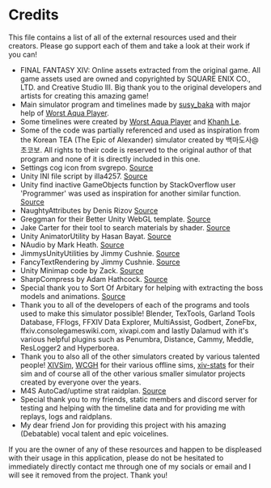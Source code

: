 # Credits

This file contains a list of all of the external resources used and their creators. Please go support each of them and take a look at their work if you can!

- FINAL FANTASY XIV: Online assets extracted from the original game. All game assets used are owned and copyrighted by SQUARE ENIX CO., LTD. and Creative Studio III. Big thank you to the original developers and artists for creating this amazing game!
- Main simulator program and timelines made by [susy_baka](https://susybaka.dev/) with major help of [Worst Aqua Player](https://github.com/WorstAquaPlayer).
- Some timelines were created by [Worst Aqua Player](https://github.com/WorstAquaPlayer) and [Khanh Le](https://github.com/khanh-alice).
- Some of the code was partially referenced and used as inspiration from the Korean TEA (The Epic of Alexander) simulator created by 백마도사@초코보. All rights to their code is reserved to the original author of that program and none of it is directly included in this one.
- Settings cog icon from svgrepo. [Source](https://www.svgrepo.com/svg/163563/settings-cog)
- Unity INI file script by illa4257. [Source](https://github.com/illa4257/unity-IniStorage) 
- Unity find inactive GameObjects function by StackOverflow user 'Programmer' was used as inspiration for another similar function. [Source](https://stackoverflow.com/questions/44456133/find-inactive-gameobject-by-name-tag-or-layer) 
- NaughtyAttributes by Denis Rizov [Source](https://github.com/dbrizov/NaughtyAttributes)
- Greggman for their Better Unity WebGL template. [Source](https://github.com/greggman/better-unity-webgl-template)
- Jake Carter for their tool to search materials by shader. [Source](https://github.com/JakeCarterDPM/unity-search-material-by-shader)
- Unity AnimatorUtility by Hasan Bayat. [Source](https://gist.github.com/hasanbayatme/f7f1d9d0f8470b718fda836f6668c215#file-animatorutility-cs)
- NAudio by Mark Heath. [Source](https://github.com/naudio/NAudio)
- JimmysUnityUtilities by Jimmy Cushnie. [Source](https://github.com/JimmyCushnie/JimmysUnityUtilities)
- FancyTextRendering by Jimmy Cushnie. [Source](https://github.com/JimmyCushnie/FancyTextRendering)
- Unity Minimap code by Zack. [Source](https://github.com/ZackOfAllTrad3s/Minimap)
- SharpCompress by Adam Hathcock. [Source](https://github.com/adamhathcock/sharpcompress)
- Special thank you to Sort Of Arbitary for helping with extracting the boss models and animations. [Source](https://www.youtube.com/@sortofarbitrary6688/videos)
- Thank you to all of the developers of each of the programs and tools used to make this simulator possible! Blender, TexTools, Garland Tools Database, FFlogs, FFXIV Data Explorer, MultiAssist, Godbert, ZoneFbx, ffxiv.consolegameswiki.com, xivapi.com and lastly Dalamud with it's various helpful plugins such as Penumbra, Distance, Cammy, Meddle, ResLogger2 and Hyperborea.
- Thank you to also all of the other simulators created by various talented people! [XIVSim](https://xivsim.com/), [WCGH](https://github.com/WCGH) for their various offline sims, [xiv-stats](https://github.com/xiv-stats) for their sim and of course all of the other various smaller simulator projects created by everyone over the years.
- M4S AutoCad/uptime strat raidplan. [Source](https://raidplan.io/plan/OnQXobwatopL1G8u)
- Special thank you to my friends, static members and discord server for testing and helping with the timeline data and for providing me with replays, logs and raidplans.
- My dear friend Jon for providing this project with his amazing (Debatable) vocal talent and epic voicelines.

If you are the owner of any of these resources and happen to be displeased with their usage in this application, please do not be hesitated to immediately directly contact me through one of my socials or email and I will see it removed from the project. Thank you!
